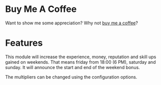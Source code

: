 # Buy Me A Coffee
Want to show me some appreciation? Why not [buy me a coffee](https://www.buymeacoffee.com/noisiver)?

# Features
This module will increase the experience, money, reputation and skill ups gained on weekends. That means friday from 18:00 (6 PM), saturday and sunday. It will announce the start and end of the weekend bonus.

The multipliers can be changed using the configuration options.

